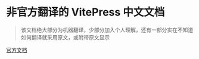 # 非官方翻译的 VitePress 中文文档

> 该文档绝大部分为机器翻译，少部分加入个人理解，还有一部分实在不知道如何翻译就采用原文，或附带原文显示

[官方文档](https://vitepress.vuejs.org/)